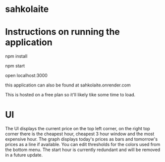 # sahkolaite

# Instructions on running the application

npm install

npm start

open localhost:3000

this application can also be found at sahkolaite.onrender.com

This is hosted on a free plan so it'll likely tike some time to load.

# UI

The UI displays the current price on the top left corner, on the right top corner there is the cheapest hour, cheapest 3 hour window and the most expensive hour.
The graph displays today's prices as bars and tomorrow's prices as a line if available. You can edit thresholds for the colors used from the bottom menu.
The start hour is currently redundant and will be removed in a future update.